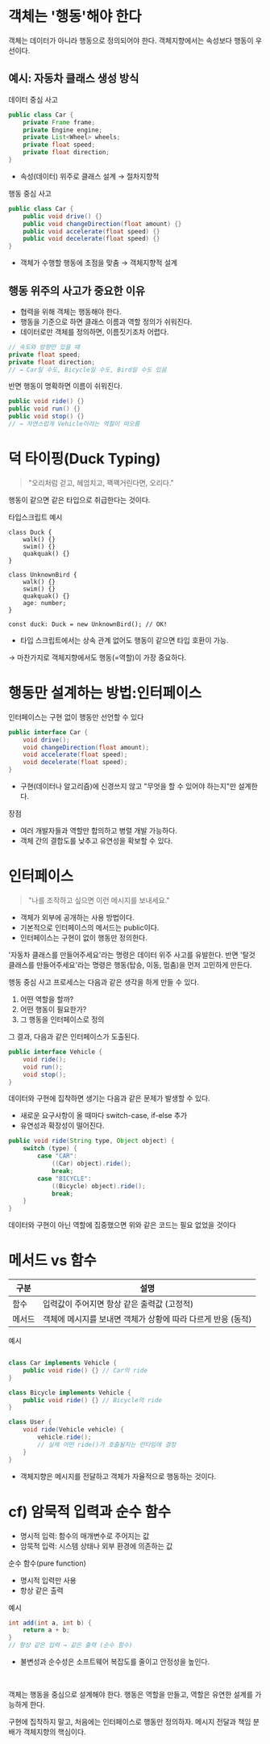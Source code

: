 # 객체는 '행동'해야 한다

객체는 데이터가 아니라 행동으로 정의되어야 한다. 객체지향에서는 속성보다 행동이 우선이다.

## 예시: 자동차 클래스 생성 방식

데이터 중심 사고

```java
public class Car {
    private Frame frame;
    private Engine engine;
    private List<Wheel> wheels;
    private float speed;
    private float direction;
}
```

- 속성(데이터) 위주로 클래스 설계 → 절차지향적

행동 중심 사고

```java
public class Car {
    public void drive() {}
    public void changeDirection(float amount) {}
    public void accelerate(float speed) {}
    public void decelerate(float speed) {}
}
```

- 객체가 수행할 행동에 초점을 맞춤 → 객체지향적 설계

## 행동 위주의 사고가 중요한 이유

- 협력을 위해 객체는 행동해야 한다.
- 행동을 기준으로 하면 클래스 이름과 역할 정의가 쉬워진다.
- 데이터로만 객체를 정의하면, 이름짓기조차 어렵다.

```java
// 속도와 방향만 있을 때
private float speed;
private float direction;
// → Car일 수도, Bicycle일 수도, Bird일 수도 있음
```

반면 행동이 명확하면 이름이 쉬워진다.

```java
public void ride() {}
public void run() {}
public void stop() {}
// → 자연스럽게 Vehicle이라는 역할이 떠오름
```

# 덕 타이핑(Duck Typing)

> "오리처럼 걷고, 헤엄치고, 꽥꽥거린다면, 오리다."
> 

행동이 같으면 같은 타입으로 취급한다는 것이다.

타입스크립트 예시

```tsx
class Duck {
    walk() {}
    swim() {}
    quakquak() {}
}

class UnknownBird {
    walk() {}
    swim() {}
    quakquak() {}
    age: number;
}

const duck: Duck = new UnknownBird(); // OK!
```

- 타입 스크립트에서는 상속 관계 없어도 행동이 같으면 타입 호환이 가능.

→ 마찬가지로 객체지향에서도 행동(=역할)이 가장 중요하다.

# 행동만 설계하는 방법:인터페이스

인터페이스는 구현 없이 행동만 선언할 수 있다

```java
public interface Car {
    void drive();
    void changeDirection(float amount);
    void accelerate(float speed);
    void decelerate(float speed);
}
```

- 구현(데이터나 알고리즘)에 신경쓰지 않고 "무엇을 할 수 있어야 하는지"만 설계한다.

장점

- 여러 개발자들과 역할만 합의하고 병렬 개발 가능하다.
- 객체 간의 결합도를 낮추고 유연성을 확보할 수 있다.

# 인터페이스

> "나를 조작하고 싶으면 이런 메시지를 보내세요."
> 
- 객체가 외부에 공개하는 사용 방법이다.
- 기본적으로 인터페이스의 메서드는 public이다.
- 인터페이스는 구현이 없이 행동만 정의한다.

'자동차 클래스를 만들어주세요'라는 명령은 데이터 위주 사고를 유발한다. 반면  '탈것 클래스를 만들어주세요'라는 명령은  행동(탑승, 이동, 멈춤)을 먼저 고민하게 만든다.

행동 중심 사고 프로세스는 다음과 같은 생각을 하게 만들 수 있다.

1. 어떤 역할을 할까?
2. 어떤 행동이 필요한가?
3. 그 행동을 인터페이스로 정의

그 결과, 다음과 같은 인터페이스가 도출된다.

```java
public interface Vehicle {
    void ride();
    void run();
    void stop();
}

```

데이터와 구현에 집착하면 생기는 다음과 같은 문제가 발생할 수 있다.

- 새로운 요구사항이 올 때마다 switch-case, if-else 추가
- 유연성과 확장성이 떨어진다.

```java
public void ride(String type, Object object) {
    switch (type) {
        case "CAR":
            ((Car) object).ride();
            break;
        case "BICYCLE":
            ((Bicycle) object).ride();
            break;
    }
}
```

데이터와 구현이 아닌 역할에 집중했으면 위와 같은 코드는 필요 없었을 것이다

# 메서드 vs 함수

| 구분 | 설명 |
| --- | --- |
| 함수 | 입력값이 주어지면 항상 같은 출력값 (고정적) |
| 메서드 | 객체에 메시지를 보내면 객체가 상황에 따라 다르게 반응 (동적) |

예시

```java

class Car implements Vehicle {
    public void ride() {} // Car의 ride
}

class Bicycle implements Vehicle {
    public void ride() {} // Bicycle의 ride
}

class User {
    void ride(Vehicle vehicle) {
        vehicle.ride();
        // 실제 어떤 ride()가 호출될지는 런타임에 결정
    }
}

```

- 객체지향은 메시지를 전달하고 객체가 자율적으로 행동하는 것이다.

# cf) 암묵적 입력과 순수 함수

- 명시적 입력: 함수의 매개변수로 주어지는 값
- 암묵적 입력: 시스템 상태나 외부 환경에 의존하는 값

순수 함수(pure function)

- 명시적 입력만 사용
- 항상 같은 출력

예시

```java
int add(int a, int b) {
    return a + b;
}
// 항상 같은 입력 → 같은 출력 (순수 함수)
```

- 불변성과 순수성은 소프트웨어 복잡도를 줄이고 안정성을 높인다.

</br>

객체는 행동을 중심으로 설계해야 한다. 행동은 역할을 만들고, 역할은 유연한 설계를 가능하게 한다.

구현에 집착하지 말고, 처음에는 인터페이스로 행동만 정의하자. 메시지 전달과 책임 분배가 객체지향의 핵심이다.
